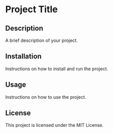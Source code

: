 # Project Title

## Description
A brief description of your project.

## Installation
Instructions on how to install and run the project.

## Usage
Instructions on how to use the project.

## License
This project is licensed under the MIT License.
